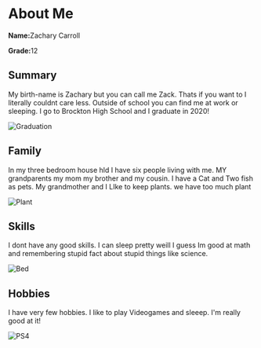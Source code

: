 <!DOCTYPE html>
<html lang="en">
<head>
    <meta charset="UTF-8">
    <meta name="viewport" content="width=device-width, initial-scale=1.0">
    <meta http-equiv="X-UA-Compatible" content="ie=edge">
</head>
<body>
    <h1>About Me</h1>
    <p><strong>Name:</strong>Zachary Carroll</p>
    <p><strong>Grade:</strong>12</p>
    <h2>Summary</h2>
    <p>My birth-name is Zachary but you can call me Zack. Thats if you want to I literally couldnt care less. Outside of school you can find me at work or sleeping. I go to Brockton High School and I graduate in 2020!</p>
<img src="https://www.bpsma.org/uploaded/faculty/robertsaltzman/Bob's_Alumni/Commencement_March_2017.jpg" alt="Graduation"/>
<h2>Family</h2>
<p>In my three bedroom house hld I have six people living with me. MY grandparents my mom my brother and my cousin. I have a Cat and Two fish as pets. My grandmother and I LIke to keep plants. we have too much plant</p>
<img src="https://encrypted-tbn0.gstatic.com/images?q=tbn:ANd9GcS3zr3IQE3H5rqAxHbhXnrpNx2pY6lzszZ__COqX6zDa2tdXb6h" alt="Plant"/>
<h2> Skills</h2>
<p>I dont have any good skills. I can sleep pretty weill I guess Im good at math and remembering stupid fact about stupid things like science.</p>
<img src="https://encrypted-tbn0.gstatic.com/images?q=tbn:ANd9GcQAwIcXPDOI15hHPSgbaZwEhKmO4F5aLbhvKtnp2ohVCTVgJLS8IQ" alt="Bed"/>
<h2>Hobbies</h2>
<p>I have very few hobbies. I like to play Videogames and sleeep. I'm really good at it!</p>
<img src="https://encrypted-tbn0.gstatic.com/images?q=tbn:ANd9GcRtM-ExAYC7QA5b0lWjtOea4JMoNnzv405w-f5uo4NdPVhjFHaz" alt="PS4"/>

</body>
</html>
